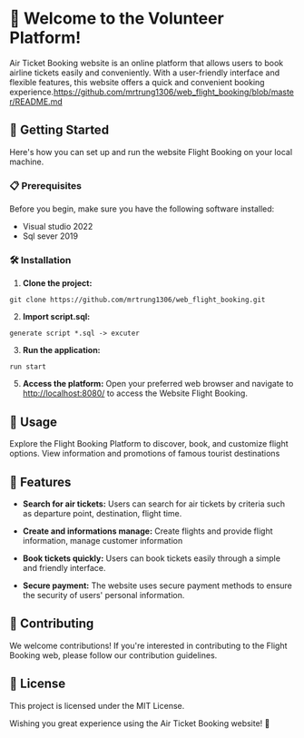 # 🎉 Welcome to the Volunteer Platform!

Air Ticket Booking website is an online platform that allows users to book airline tickets easily and conveniently. With a user-friendly interface and flexible features, this website offers a quick and convenient booking experience.https://github.com/mrtrung1306/web_flight_booking/blob/master/README.md

## 🚀 Getting Started

Here's how you can set up and run the website Flight Booking on your local machine.

### 📋 Prerequisites

Before you begin, make sure you have the following software installed:
- Visual studio 2022
- Sql sever 2019

### 🛠️ Installation

1. **Clone the project:**
```
git clone https://github.com/mrtrung1306/web_flight_booking.git
```

2. **Import script.sql:**
```
generate script *.sql -> excuter 
```

3. **Run the application:**
```
run start 
```

5. **Access the platform:** Open your preferred web browser and navigate to <http://localhost:8080/> to access the Website Flight Booking.

## 🎯 Usage

Explore the Flight Booking Platform to discover, book, and customize flight options. View information and promotions of famous tourist destinations

## 🌟 Features

- **Search for air tickets:** Users can search for air tickets by criteria such as departure point, destination, flight time.

- **Create and informations manage:** Create flights and provide flight information, manage customer information

- **Book tickets quickly:** Users can book tickets easily through a simple and friendly interface.

- **Secure payment:** The website uses secure payment methods to ensure the security of users' personal information.

## 🤝 Contributing

We welcome contributions! If you're interested in contributing to the Flight Booking web, please follow our contribution guidelines.

## 📜 License

This project is licensed under the MIT License.

Wishing you great experience using the Air Ticket Booking website! 🎈

